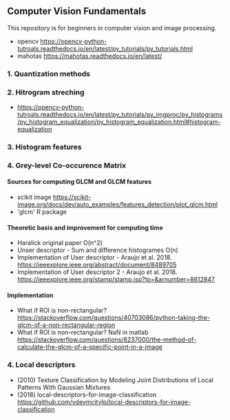 ## Computer Vision Fundamentals
This repository is for beginners in computer vision and image processing. 
- opencv https://opencv-python-tutroals.readthedocs.io/en/latest/py_tutorials/py_tutorials.html
- mahotas https://mahotas.readthedocs.io/en/latest/
### 1. Quantization methods 


### 2. Hitrogram streching
- https://opencv-python-tutroals.readthedocs.io/en/latest/py_tutorials/py_imgproc/py_histograms/py_histogram_equalization/py_histogram_equalization.html#histogram-equalization


### 3. Histogram features


### 4. Grey-level Co-occurence Matrix 
#### Sources for computing GLCM and GLCM features 
- scikit image https://scikit-image.org/docs/dev/auto_examples/features_detection/plot_glcm.html
- 'glcm' R package

#### Theoretic basis and improvement for computing time
- Haralick original paper O(n^2)
- Unser descriptor - Sum and difference histogrames O(n)
- Implementation of User descriptor - Araujo et al. 2018. https://ieeexplore.ieee.org/abstract/document/8489705
- Implementation of User descriptor 2 - Araujo et al. 2018. https://ieeexplore.ieee.org/stamp/stamp.jsp?tp=&arnumber=8612847

#### Implementation
- What if ROI is non-rectangular? https://stackoverflow.com/questions/40703086/python-taking-the-glcm-of-a-non-rectangular-region
- What if ROI is non-rectangular? NaN in matlab https://stackoverflow.com/questions/8237000/the-method-of-calculate-the-glcm-of-a-specific-point-in-a-image

### 4. Local descriptors
- (2010) Texture Classification by Modeling Joint Distributions of Local Patterns With Gaussian Mixtures
- (2018) local-descriptors-for-image-classification https://github.com/vdevmcitylp/local-descriptors-for-image-classification
